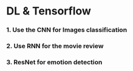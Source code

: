 # DL & Tensorflow
### 1. Use the CNN for Images classification<br>
### 2. Use RNN for the movie review
### 3. ResNet for emotion detection

